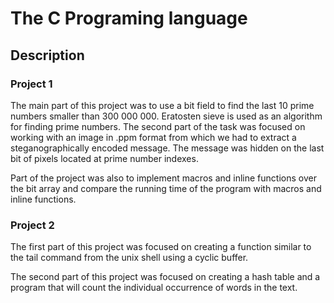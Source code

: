 # The C Programing language

## Description

### Project 1

The main part of this project was to use a bit field to find the last 10 prime numbers smaller than 300 000 000. 
Eratosten sieve is used as an algorithm for finding prime numbers. The second part of the task was focused on working with an image in .ppm format 
from which we had to extract a steganographically encoded message. The message was hidden on the last bit of pixels located at prime number indexes.

Part of the project was also to implement macros and inline functions over the bit array and compare the running time of the program with macros and inline functions.

### Project 2

The first part of this project was focused on creating a function similar to the tail command from the unix shell using a cyclic buffer.

The second part of this project was focused on creating a hash table and a program that will count the individual occurrence of words in the text.
